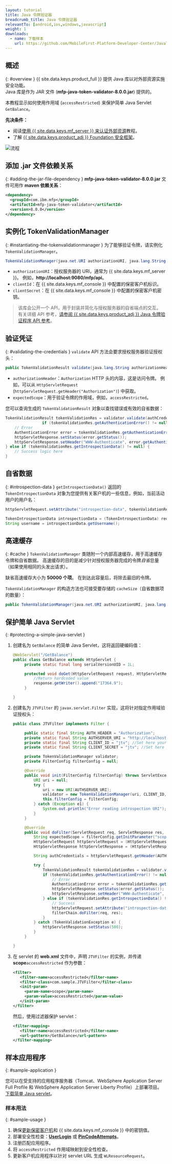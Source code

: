 ```yaml
---
layout: tutorial
title: Java 令牌验证器
breadcrumb_title: Java 令牌验证器
relevantTo: [android,ios,windows,javascript]
weight: 1
downloads:
  - name: 下载样本
    url: https://github.com/MobileFirst-Platform-Developer-Center/JavaTokenValidator/tree/release80
---
```

<!-- NLS_CHARSET=UTF-8 -->
## 概述
{: #overview }
{{ site.data.keys.product_full }} 提供 Java 库以对外部资源实施安全功能。  
Java 库是作为 JAR 文件 (**mfp-java-token-validator-8.0.0.jar**) 提供的。

本教程显示如何使用作用域 (`accessRestricted`) 来保护简单 Java Servlet `GetBalance`。

**先决条件：**

* 阅读[使用 {{ site.data.keys.mf_server }} 来认证外部资源](../)教程。
* 了解 [{{ site.data.keys.product_adj }} Foundation 安全框架](../../)。

![流程](JTV_flow.jpg)

## 添加 .jar 文件依赖关系
{: #adding-the-jar-file-dependency }
**mfp-java-token-validator-8.0.0.jar** 文件可用作 **maven 依赖关系**：

```xml
<dependency>
  <groupId>com.ibm.mfp</groupId>
  <artifactId>mfp-java-token-validator</artifactId>
  <version>8.0.0</version>
</dependency>
```

## 实例化 TokenValidationManager
{: #instantiating-the-tokenvalidationmanager }
为了能够验证令牌，请实例化 `TokenValidationManager`。

```java
TokenValidationManager(java.net.URI authorizationURI, java.lang.String clientId, java.lang.String clientSecret);
```

- `authorizationURI`：授权服务器的 URI，通常为 {{ site.data.keys.mf_server }}。 例如，**http://localhost:9080/mfp/api**。
- `clientId`：在 {{ site.data.keys.mf_console }} 中配置的保密客户机标识。
- `clientSecret`：在 {{ site.data.keys.mf_console }} 中配置的保密客户机密钥。

> 该库会公开一个 API，用于封装并简化与授权服务器的自省端点的交互。 有关详细 API 参考，[请参阅 {{ site.data.keys.product_adj }} Java 令牌验证程序 API 参考](http://www.ibm.com/support/knowledgecenter/en/SSHS8R_8.0.0/com.ibm.worklight.apiref.doc/apiref/r_mfpf_java_token_validator_api.html?view=kc)。

## 验证凭证
{: #validating-the-credentials }
`validate` API 方法会要求授权服务器验证授权头：

```java
public TokenValidationResult validate(java.lang.String authorizationHeader, java.lang.String expectedScope);
```

- `authorizationHeader`：`Authorization` HTTP 头的内容，这是访问令牌。 例如，可以从 `HttpServletRequest` (`httpServletRequest.getHeader("Authorization")`) 中获取。
- `expectedScope`：用于验证令牌的作用域，例如，`accessRestricted`。

您可以查询生成的 `TokenValidationResult` 对象以查找错误或有效的自省数据：

```java
TokenValidationResult tokenValidationRes = validator.validate(authCredentials, expectedScope);
    			if (tokenValidationRes.getAuthenticationError() != null) {
    // Error
    AuthenticationError error = tokenValidationRes.getAuthenticationError();
    httpServletResponse.setStatus(error.getStatus());
    httpServletResponse.setHeader("WWW-Authenticate", error.getAuthenticateHeader());
} else if (tokenValidationRes.getIntrospectionData() != null) {
    // Success logic here
}
```                    

## 自省数据
{: #introspection-data }
`getIntrospectionData()` 返回的 `TokenIntrospectionData` 对象为您提供有关客户机的一些信息，例如，当前活动用户的用户名：

```java
httpServletRequest.setAttribute("introspection-data", tokenValidationRes.getIntrospectionData());
```

```java
TokenIntrospectionData introspectionData = (TokenIntrospectionData) request.getAttribute("introspection-data");
String username = introspectionData.getUsername();
```

## 高速缓存
{: #cache }
`TokenValidationManager` 类随附一个内部高速缓存，用于高速缓存令牌和自省数据。 高速缓存的目的是减少针对授权服务器完成的令牌*自省*总量（如果使用相同的头发出请求）。

缺省高速缓存大小为 **50000 个项**。 在到达此容量后，将除去最旧的令牌。  

`TokenValidationManager` 的构造方法也可接受要存储的 `cacheSize`（自省数据项的数量）：

```java
public TokenValidationManager(java.net.URI authorizationURI, java.lang.String clientId, java.lang.String clientSecret, long cacheSize);
```

## 保护简单 Java Servlet
{: #protecting-a-simple-java-servlet }
1. 创建名为 `GetBalance` 的简单 Java Servlet，这将返回硬编码值：

   ```java
   @WebServlet("/GetBalance")
   public class GetBalance extends HttpServlet {
    	private static final long serialVersionUID = 1L;

    	protected void doGet(HttpServletRequest request, HttpServletResponse response) throws ServletException, IOException {
    		//Return hardcoded value
    		response.getWriter().append("17364.9");
    	}

   }
   ```

2. 创建名为 `JTVFilter` 的 `javax.servlet.Filter` 实现，这将针对指定作用域验证授权头：

   ```java
   public class JTVFilter implements Filter {

    	public static final String AUTH_HEADER = "Authorization";
    	private static final String AUTHSERVER_URI = "http://localhost:9080/mfp/api"; //Set here your authorization server URI
    	private static final String CLIENT_ID = "jtv"; //Set here your confidential client ID
    	private static final String CLIENT_SECRET = "jtv"; //Set here your confidential client SECRET

    	private TokenValidationManager validator;
    	private FilterConfig filterConfig = null;

    	@Override
    	public void init(FilterConfig filterConfig) throws ServletException {
    		URI uri = null;
    		try {
    			uri = new URI(AUTHSERVER_URI);
    			validator = new TokenValidationManager(uri, CLIENT_ID, CLIENT_SECRET);
    			this.filterConfig = filterConfig;
    		} catch (Exception e1) {
    			System.out.println("Error reading introspection URI");
    		}
    	}

    	@Override
    	public void doFilter(ServletRequest req, ServletResponse res, FilterChain filterChain) throws IOException, ServletException {
    		String expectedScope = filterConfig.getInitParameter("scope");
    		HttpServletRequest httpServletRequest = (HttpServletRequest) req;
    		HttpServletResponse httpServletResponse = (HttpServletResponse) res;

    		String authCredentials = httpServletRequest.getHeader(AUTH_HEADER);

    		try {
    			TokenValidationResult tokenValidationRes = validator.validate(authCredentials, expectedScope);
    			if (tokenValidationRes.getAuthenticationError() != null) {
    				// Error
    				AuthenticationError error = tokenValidationRes.getAuthenticationError();
    				httpServletResponse.setStatus(error.getStatus());
    				httpServletResponse.setHeader("WWW-Authenticate", error.getAuthenticateHeader());
    			} else if (tokenValidationRes.getIntrospectionData() != null) {
    				// Success
    				httpServletRequest.setAttribute("introspection-data", tokenValidationRes.getIntrospectionData());
    				filterChain.doFilter(req, res);
    			}
    		} catch (TokenValidationException e) {
    			httpServletResponse.setStatus(500);
    		}
    	}

   }
   ```

3. 在 servlet 的 **web.xml** 文件中，声明 `JTVFilter` 的实例，并传递 **scope**`accessRestricted` 作为参数：

   ```xml
   <filter>
      <filter-name>accessRestricted</filter-name>
      <filter-class>com.sample.JTVFilter</filter-class>
      <init-param>
        <param-name>scope</param-name>
        <param-value>accessRestricted</param-value>
      </init-param>
   </filter>
   ```

   然后，使用过滤器保护 servlet：

   ```xml
   <filter-mapping>
      <filter-name>accessRestricted</filter-name>
      <url-pattern>/GetBalance</url-pattern>
   </filter-mapping>
   ```

## 样本应用程序
{: #sample-application }

您可以在受支持的应用程序服务器（Tomcat、WebSphere Application Server Full Profile 和 WebSphere Application Server Liberty Profile）上部署项目。  
[下载简单 Java servlet](https://github.com/MobileFirst-Platform-Developer-Center/JavaTokenValidator/tree/release80)。

### 样本用法
{: #sample-usage }
1. 确保[更新保密客户机](../#confidential-client)和 {{ site.data.keys.mf_console }} 中的密钥值。
2. 部署安全性检查：**[UserLogin](../../user-authentication/security-check/)** 或 **[PinCodeAttempts](../../credentials-validation/security-check/)**。
3. 注册匹配应用程序。
4. 将 `accessRestricted` 作用域映射到安全性检查。
5. 更新客户机应用程序以针对 servlet URL 生成 `WLResourceRequest`。
